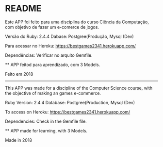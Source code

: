 # README

Este APP foi feito para uma disciplina do curso Ciência da Computação,
com objetivo de fazer um e-comerce de jogos. 

Versão do Ruby: 2.4.4
Dabase: Postgree(Produção, Mysql (Dev)

Para acessar no Heroku: https://bestgames2341.herokuapp.com/

Dependências: Verificar no arquito Gemfile.

** APP feitod para aprendizado, com 3 Models.

Feito em 2018

---------------------------------------------------------------------

This APP was made for a discipline of the Computer Science course,
with the objective of making an games e-commerce.

Ruby Version: 2.4.4
Database: Postgree(Production, Mysql (Dev)

To access on Heroku: https://bestgames2341.herokuapp.com/

Dependencies: Check in the Gemfile file.

** APP made for learning, with 3 Models. 

Made in 2018
